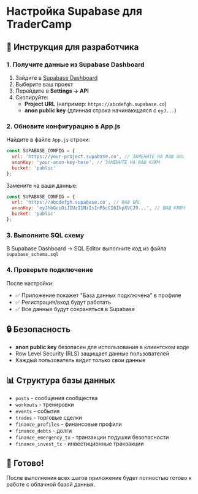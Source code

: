 # Настройка Supabase для TraderCamp

## 🔧 Инструкция для разработчика

### 1. Получите данные из Supabase Dashboard

1. Зайдите в [Supabase Dashboard](https://supabase.com/dashboard)
2. Выберите ваш проект
3. Перейдите в **Settings → API**
4. Скопируйте:
   - **Project URL** (например: `https://abcdefgh.supabase.co`)
   - **anon public key** (длинная строка начинающаяся с `eyJ...`)

### 2. Обновите конфигурацию в App.js

Найдите в файле `App.js` строки:

```javascript
const SUPABASE_CONFIG = {
  url: 'https://your-project.supabase.co', // ЗАМЕНИТЕ НА ВАШ URL
  anonKey: 'your-anon-key-here', // ЗАМЕНИТЕ НА ВАШ КЛЮЧ
  bucket: 'public'
};
```

Замените на ваши данные:

```javascript
const SUPABASE_CONFIG = {
  url: 'https://abcdefgh.supabase.co', // ВАШ URL
  anonKey: 'eyJhbGciOiJIUzI1NiIsInR5cCI6IkpXVCJ9...', // ВАШ КЛЮЧ
  bucket: 'public'
};
```

### 3. Выполните SQL схему

В Supabase Dashboard → SQL Editor выполните код из файла `supabase_schema.sql`

### 4. Проверьте подключение

После настройки:
- ✅ Приложение покажет "База данных подключена" в профиле
- ✅ Регистрация/вход будут работать
- ✅ Все данные будут сохраняться в Supabase

## 🔒 Безопасность

- **anon public key** безопасен для использования в клиентском коде
- Row Level Security (RLS) защищает данные пользователей
- Каждый пользователь видит только свои данные

## 📊 Структура базы данных

- `posts` - сообщения сообщества
- `workouts` - тренировки
- `events` - события
- `trades` - торговые сделки
- `finance_profiles` - финансовые профили
- `finance_debts` - долги
- `finance_emergency_tx` - транзакции подушки безопасности
- `finance_invest_tx` - инвестиционные транзакции

## 🚀 Готово!

После выполнения всех шагов приложение будет полностью готово к работе с облачной базой данных.

